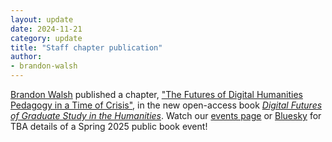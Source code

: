 ```yaml
---
layout: update
date: 2024-11-21
category: update
title: "Staff chapter publication"
author:
- brandon-walsh
---
```


[Brandon Walsh](/people/brandon-walsh) published a chapter, ["The Futures of Digital Humanities Pedagogy in a Time of Crisis"](https://www.upress.umn.edu/9781517916923/digital-futures-of-graduate-study-in-the-humanities/), in the new open-access book *[
Digital Futures of Graduate Study in the Humanities](https://www.upress.umn.edu/9781517916923/digital-futures-of-graduate-study-in-the-humanities/)*. Watch our [events page](/events) or [Bluesky](https://bsky.app/profile/scholarslab.bsky.social) for TBA details of a Spring 2025 public book event!